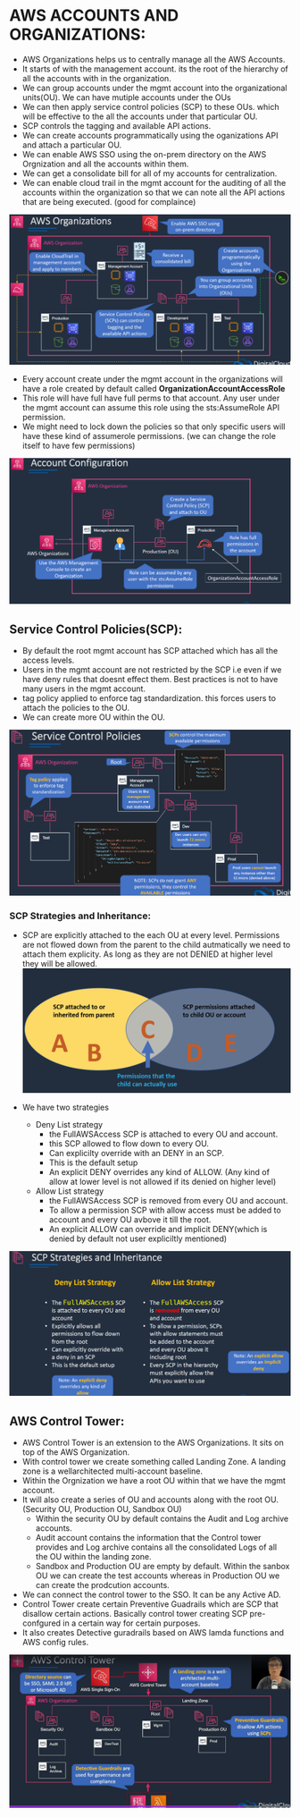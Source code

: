 # AWS ACCOUNTS AND ORGANIZATIONS:

- AWS Organizations helps  us to centrally manage all the AWS Accounts.
- It starts of with the management account. its the root of the hierarchy of all the accounts with in the organization.
- We can group accounts under the mgmt account into the organizational units(OU). We can have mutiple accounts under the OUs
- We can then apply service control policies (SCP) to these OUs. which will be effective to the all the accounts under that particular OU.
- SCP controls the tagging and available API actions. 
- We can create accounts programmatically using the oganizations API and attach a particular OU.
- We can enable AWS SSO using the on-prem directory on the AWS Orgnization and all the accounts within them.
- We can get a consolidate bill for all of my accounts for centralization.
- We can enable cloud trail in the mgmt account for the auditing of all the accounts within the organization so that we can note all the API actions that are being executed. (good for complaince)

![alt text](imgs/aws.PNG "")

- Every account create under the mgmt account in the organizations will have a role created by default called **OrganizationAccountAccessRole**
- This role will have full have full perms to that account. Any user under the mgmt account can assume this role using the sts:AssumeRole API permission.
- We might need to lock down the policies so that only specific users will have these kind of assumerole permissions. (we can change the role itself to have few permissions)

![alt text](imgs/aws1.PNG "")

## Service Control Policies(SCP):

- By default the root mgmt account has SCP attached which has all the access levels.
- Users in the mgmt account are not restricted by the SCP i.e even if we have deny rules that doesnt effect them. Best practices is not to have many users in the mgmt account.
- tag policy applied to enforce tag standardization. this forces users to attach the policies to the OU.
- We can create more OU within the OU.


![alt text](imgs/aws2.PNG "")

### SCP Strategies and Inheritance:

- SCP are explicitly attached to the each OU at every level. Permissions are not flowed down from the parent to the child autmatically we need to attach them explicity. As long as they are not DENIED at higher level they will be allowed.
![alt text](imgs/aws3.PNG "")

- We have two strategies
    - Deny List strategy
        - the FullAWSAccess SCP is attached to every OU and account.
        - this SCP allowed to flow down to every OU.
        - Can explicilty override with an DENY in an SCP.
        - This is the default setup
        - An explicit DENY overrides any kind of ALLOW. (Any kind of allow at lower level is not allowed if its denied on higher level)
    - Allow List strategy
        - the FullAWSAccess SCP is removed from every OU and account.
        - To allow a permission SCP with allow access must be added to account and every OU avbove it till the root.
        - An explicit ALLOW can override and implicit DENY(which is denied by default not user expliciltly mentioned)

![alt text](imgs/aws4.PNG "")

## AWS Control Tower:

- AWS Control Tower is an extension to the AWS Organizations. It sits on top of the AWS Organization.
- With control tower we create something called Landing Zone. A landing zone is a wellarchitected multi-account baseline.
- Within the Orgnization we have a root OU within that we have the mgmt account.
- It will also create a series of OU and accounts along with the root OU. (Security OU, Production OU, Sandbox OU)
    - Within the security OU by default contains the Audit and Log archive accounts.
    - Audit account contains the information that the Control tower provides and Log archive contains all the consolidated Logs of all the OU within the landing zone.
    - Sandbox and Production OU are empty by default. Within the sanbox OU we can create the test accounts whereas in Production  OU we can create the prodcution accounts.
- We can connect the control tower to the SSO. It can be any Active AD.
- Control Tower create certain Preventive Guadrails which are SCP that disallow certain actions. Basically control tower creating SCP pre-confgured in a certain way for certain purposes.
- It also creates Detective guradrails based on AWS lamda functions and AWS config rules.

![alt text](imgs/aws5.PNG "")
